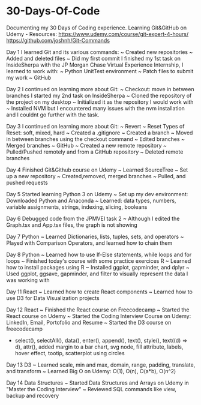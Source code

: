 # 30-Days-Of-Code
Documenting my 30 Days of Coding experience.
Learning Git&GitHub on Udemy - Resources: https://www.udemy.com/course/git-expert-4-hours/
https://github.com/joshnh/Git-Commands

Day 1
I learned Git and its various commands:
  ~ Created new repositories
  ~ Added and deleted files
  ~ Did my first commit
I finished my 1st task on InsideSherpa with the JP Morgan Chase Virtual Experience Internship, I learned to work with:
  ~ Python UnitTest environment
  ~ Patch files to submit my work
  ~ GitHub

Day 2 
I continued on learning more about Git:
  ~ Checkout: move in between branches
I started my 2nd task on  InsideSherpa
  ~ Cloned the repository of the project on my desktop
  ~ Initialized it as the repository I would work with
  ~ Installed NVM 
    but I encountered many issues with the nvm installation and I couldnt go further with the task.
   
Day 3 
I continued on learning more about Git:
  ~ Revert
  ~ Reset 
      Types of Reset: soft, mixed, hard
  ~ Created a .gitignore
  ~ Created a branch
  ~ Moved in between branches using the checkout command
  ~ Edited branches
  ~ Merged branches
  ~ GitHub
  ~ Created a new remote repository
  ~ Pulled/Pushed remotely and from a GitHub repository
  ~ Deleted remote branches
  
Day 4 
Finished Git&Github course on Udemy
  ~ Learned SourceTree 
  ~ Set up a new repository
  ~ Created,removed, merged branches
  ~ Pulled, and pushed requests
  
Day 5
Started learning Python 3 on Udemy
 ~ Set up my dev environment: Downloaded Python and Anaconda
 ~ Learned: data types, numbers, variable assignments, strings, indexing, slicing, booleans
 
Day 6
Debugged code from the JPMVEI task 2
 ~ Although I edited the Graph.tsx and App.tsx files, the graph is not showing
 
 Day 7
 Python
  ~ Learned Dictionaries, lists, tuples, sets, and operators
  ~ Played with Comparison Operators, and learned how to chain them
  
Day 8
Python 
 ~ Learned how to use If-Else statements, while loops and for loops
 ~ Finished today's course with some practice exercices
R
 ~ Learned how to install packages using R
 ~ Installed ggplot, gapminder, and dplyr
 ~ Used ggplot, ggsave, gapminder, and filter to visually represent the data I was working with
 
 Day 11
 React
 ~ Learned how to create React components
 ~ Learned how to use D3 for Data Visualization projects
 
 Day 12
 React
 ~ Finished the React course on Freecodecamp
 ~ Started the React course on Udemy
 ~ Started the Coding Interview Course on Udemy: LinkedIn, Email, Portofolio and Resume
 ~ Started the D3 course on freecodecamp
  - select(), selectAll(), data(), enter(), append(), text(), style(), text((d) => d), attr(), added margin to a bar chart, svg node,       fill attribute, labels, hover effect, tootip, scatterplot using circles
  
  Day 13
  D3
  ~ Learned scale,  min and max, domain, range, padding, translate, and transform
  ~ Learned Big O on Udemy: O(1), O(n), O(a*b), O(n^2) 
  
  Day 14
  Data Structures 
  ~ Started Data Structures and Arrays on Udemy in "Master the Coding Interview"
  ~ Reviewed SQL commands like view, backup and recovery
